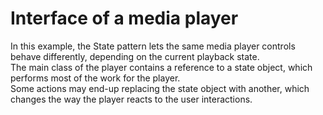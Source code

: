 # Interface of a media player

In this example, the State pattern lets the same media player controls behave differently, depending on the current playback state. \
The main class of the player contains a reference to a state object, which performs most of the work for the player. \
Some actions may end-up replacing the state object with another, which changes the way the player reacts to the user interactions.
